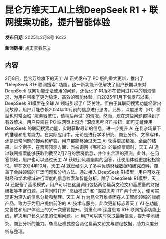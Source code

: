 # 昆仑万维​天工AI上线DeepSeek R1 + 联网搜索功能，提升智能体验

**发布日期**: 2025年2月8号 16:23

**新闻链接**: [点击查看原文](https://www.aibase.com/zh/news/15181)

## 内容

2月8日，昆仑万维旗下的天工 AI 正式发布了 PC 版的重大更新，推出了 “DeepSeek R1+ 联网搜索” 功能。这一新功能不仅解决了用户长期以来对 DeepSeek 联网功能无法使用的问题，还优化了 R1版本在使用过程中的崩溃情况，为用户带来了更为稳定、高效的智能体验。自2025年1月下旬发布以来，DeepSeek R1模型在全球 AI 领域引起了广泛关注。但由于其联网搜索功能经常出现故障，用户只能依赖2024年10月前的信息进行思考。此外，深度思考（R1）模型也时常面临 “服务器繁忙，请稍后再试” 的情况。然而，现在这些问题都得到了有效解决。用户只需在 PC 端网页上勾选 “深度思考 R1” 按钮，即可无缝使用 DeepSeek 的联网搜索功能，实时获取最新的信息，进一步提升 AI 在复杂场景下的推理和思考能力。在实际应用中，无论是进行学术研究、商业分析、文章写作，还是日常问题的搜索和解答，用户都能够通过天工 AI 获得更加精准、全面的结果。举个例子，在票房预测方面，当被询问《哪吒2》的最终票房时，天工 AI 通过联网搜索能够获取到截至2月7日的票房信息，并作出合理的预测。此外，在问答领域，用户也可以通过天工 AI 获取到风趣幽默的回答，让使用体验更加轻松愉悦。早在2024年10月，天工 AI 就已经引入了多种优质财经数据和研究资料，覆盖了金融领域的广泛问题和分析方法。通过接入 DeepSeek R1模型，用户可以在财经和学术领域进行深度的信息检索和智能分析。除了 DeepSeek R1模型，天工 AI 还配备了高级模式，用户可以在这里调用包括两亿篇英文论文和高质量的财报研报等丰富资源。只需同时打开 “高级模式” 和 “深度思考 R1” 两个开关，便可实现更为深入的信息分析和整理。天工 AI 作为昆仑万维集团在人工智能领域的旗舰产品，致力于为用户提供前沿的 AI 技术与服务。此次更新标志着天工 AI 在功能完善性和用户体验上的又一次重要提升。划重点:🌐 深度思考 R1+ 联网搜索功能上线，解决用户长久以来的使用问题。📈 用户可以实时获取最新信息，提升学术研究、商业分析的能力。📚高级模式整合两亿篇英文论文与财经数据，助力深度分析与整理。
